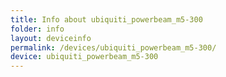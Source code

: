 ```yaml
---
title: Info about ubiquiti_powerbeam_m5-300
folder: info
layout: deviceinfo
permalink: /devices/ubiquiti_powerbeam_m5-300/
device: ubiquiti_powerbeam_m5-300
---
```


